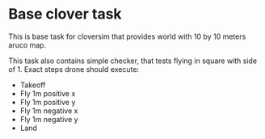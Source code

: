 # Base clover task


This is base task for cloversim that provides world with 10 by 10 meters aruco map. 

This task also contains simple checker, that tests flying in square with side of 1.
Exact steps drone should execute:
* Takeoff
* Fly 1m positive x
* Fly 1m positive y
* Fly 1m negative x
* Fly 1m negative y
* Land